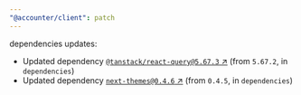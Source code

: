 ```yaml
---
"@accounter/client": patch
---
```

dependencies updates:
  - Updated dependency [`@tanstack/react-query@5.67.3` ↗︎](https://www.npmjs.com/package/@tanstack/react-query/v/5.67.3) (from `5.67.2`, in `dependencies`)
  - Updated dependency [`next-themes@0.4.6` ↗︎](https://www.npmjs.com/package/next-themes/v/0.4.6) (from `0.4.5`, in `dependencies`)
